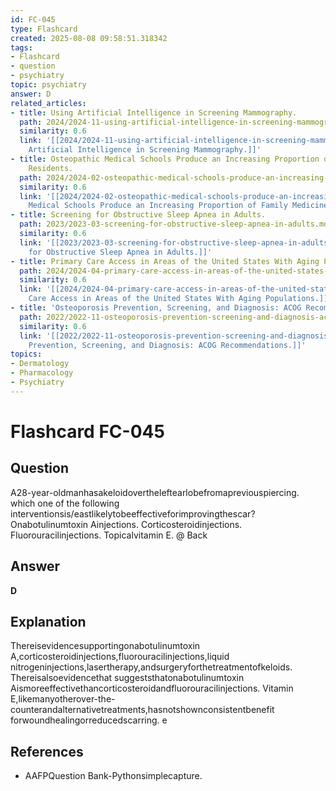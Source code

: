 ```yaml
---
id: FC-045
type: Flashcard
created: 2025-08-08 09:58:51.318342
tags:
- Flashcard
- question
- psychiatry
topic: psychiatry
answer: D
related_articles:
- title: Using Artificial Intelligence in Screening Mammography.
  path: 2024/2024-11-using-artificial-intelligence-in-screening-mammography.md
  similarity: 0.6
  link: '[[2024/2024-11-using-artificial-intelligence-in-screening-mammography|Using
    Artificial Intelligence in Screening Mammography.]]'
- title: Osteopathic Medical Schools Produce an Increasing Proportion of Family Medicine
    Residents.
  path: 2024/2024-02-osteopathic-medical-schools-produce-an-increasing-proportion.md
  similarity: 0.6
  link: '[[2024/2024-02-osteopathic-medical-schools-produce-an-increasing-proportion|Osteopathic
    Medical Schools Produce an Increasing Proportion of Family Medicine Residents.]]'
- title: Screening for Obstructive Sleep Apnea in Adults.
  path: 2023/2023-03-screening-for-obstructive-sleep-apnea-in-adults.md
  similarity: 0.6
  link: '[[2023/2023-03-screening-for-obstructive-sleep-apnea-in-adults|Screening
    for Obstructive Sleep Apnea in Adults.]]'
- title: Primary Care Access in Areas of the United States With Aging Populations.
  path: 2024/2024-04-primary-care-access-in-areas-of-the-united-states-with-aging.md
  similarity: 0.6
  link: '[[2024/2024-04-primary-care-access-in-areas-of-the-united-states-with-aging|Primary
    Care Access in Areas of the United States With Aging Populations.]]'
- title: 'Osteoporosis Prevention, Screening, and Diagnosis: ACOG Recommendations.'
  path: 2022/2022-11-osteoporosis-prevention-screening-and-diagnosis-acog-recomme.md
  similarity: 0.6
  link: '[[2022/2022-11-osteoporosis-prevention-screening-and-diagnosis-acog-recomme|Osteoporosis
    Prevention, Screening, and Diagnosis: ACOG Recommendations.]]'
topics:
- Dermatology
- Pharmacology
- Psychiatry
---
```


# Flashcard FC-045

## Question

A28-year-oldmanhasakeloidovertheleftearlobefromapreviouspiercing. which one of the following interventionsis/eastlikelytobeeffectiveforimprovingthescar? Onabotulinumtoxin Ainjections. Corticosteroidinjections. Fluorouracilinjections. Topicalvitamin E. @ Back

## Answer

**D**

## Explanation

Thereisevidencesupportingonabotulinumtoxin A,corticosteroidinjections,fluorouracilinjections,liquid nitrogeninjections,lasertherapy,andsurgeryforthetreatmentofkeloids. Thereisalsoevidencethat suggeststhatonabotulinumtoxin Aismoreeffectivethancorticosteroidandfluorouracilinjections. Vitamin E,likemanyotherover-the-counterandalternativetreatments,hasnotshownconsistentbenefit forwoundhealingorreducedscarring. e

## References

- AAFPQuestion Bank-Pythonsimplecapture.

